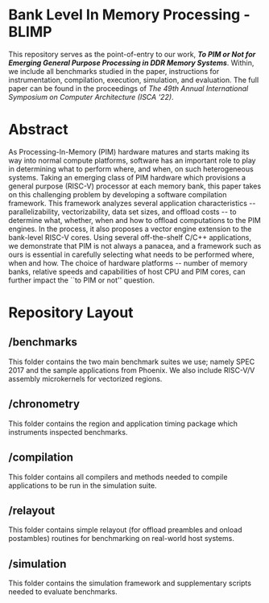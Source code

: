 # Bank Level In Memory Processing - BLIMP

This repository serves as the point-of-entry to our work, ***To PIM or Not for Emerging General Purpose Processing in DDR Memory Systems***. Within, we include all benchmarks studied in the paper, instructions for instrumentation, compilation, execution, simulation, and evaluation. The full paper can be found in the proceedings of *The 49th Annual International Symposium on Computer Architecture (ISCA '22)*.

# Abstract

As Processing-In-Memory (PIM) hardware matures and starts making its way into normal compute platforms, software has an important role to play in determining what to perform where, and when, on such heterogeneous systems. Taking an emerging class of PIM hardware which provisions a general purpose (RISC-V) processor at each memory bank, this paper takes on this challenging problem by developing a software compilation framework. This framework analyzes several application characteristics -- parallelizability, vectorizability, data set sizes, and offload costs -- to determine what, whether, when and how to offload computations to the PIM engines. In the process, it also proposes a vector engine extension to the bank-level RISC-V cores. Using several off-the-shelf C/C++ applications, we demonstrate that PIM is not always a panacea, and a framework such as ours is essential in carefully selecting what needs to be performed where, when and how. The choice of hardware platforms -- number of memory banks, relative speeds and capabilities of host CPU and PIM cores, can further impact the ``to PIM or not'' question. 

# Repository Layout

## /benchmarks

This folder contains the two main benchmark suites we use; namely SPEC 2017 and the sample applications from Phoenix. We also include RISC-V/V assembly microkernels for vectorized regions. 

## /chronometry

This folder contains the region and application timing package which instruments inspected benchmarks.

## /compilation

This folder contains all compilers and methods needed to compile applications to be run in the simulation suite.

## /relayout

This folder contains simple relayout (for offload preambles and onload postambles) routines for benchmarking on real-world host systems.

## /simulation

This folder contains the simulation framework and supplementary scripts needed to evaluate benchmarks.
